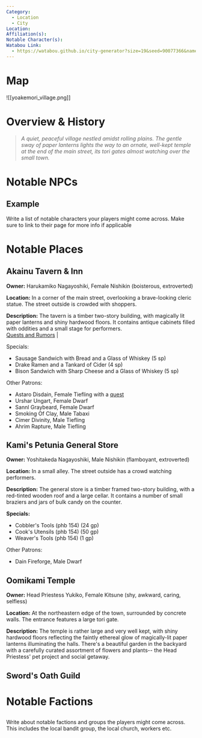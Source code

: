 ```yaml
---
Category:
  - Location
  - City
Location: 
Affiliation(s): 
Notable Character(s): 
Watabou Link:
  - https://watabou.github.io/city-generator?size=19&seed=90077366&name=Yoakemori&greens=1&citadel=1&urban_castle=0&plaza=1&temple=1&walls=0&shantytown=0&coast=0&river=1&gates=-1
---
```

# Map

![[yoakemori_village.png]]
# Overview & History

> *A quiet, peaceful village nestled amidst rolling plains. The gentle sway of paper lanterns lights the way to an ornate, well-kept temple at the end of the main street, its tori gates almost watching over the small town.*
# Notable NPCs

## Example

Write a list of notable characters your players might come across. Make sure to link to their page for more info if applicable 
# Notable Places

## Akainu Tavern & Inn

**Owner:** Harukamiko Nagayoshiki, Female Nishikin (boisterous, extroverted)

**Location:** In a corner of the main street, overlooking a brave-looking cleric statue. The street outside is crowded with shoppers.  

**Description:** The tavern is a timber two-story building, with magically lit paper lanterns and shiny hardwood floors. It contains antique cabinets filled with oddities and a small stage for performers.  
[Quests and Rumors](https://www.kassoon.com/dnd/random-plot-hooks-generator/) | 

Specials:
- Sausage Sandwich with Bread and a Glass of Whiskey (5 sp)
- Drake Ramen and a Tankard of Cider (4 sp)
- Bison Sandwich with Sharp Cheese and a Glass of Whiskey (5 sp)

  

Other Patrons:
- Astaro Disdain, Female Tiefling with a [quest](https://www.kassoon.com/dnd/quest-generator/)
- Urshar Ungart, Female Dwarf
- Sannl Graybeard, Female Dwarf
- Smoking Of Clay, Male Tabaxi
- Cimer Divinity, Male Tiefling
- Ahrim Rapture, Male Tiefling

## Kami's Petunia General Store

**Owner:** Yoshitakeda Nagayoshiki, Male Nishikin (flamboyant, extroverted)

**Location:** In a small alley. The street outside has a crowd watching performers.  

**Description:** The general store is a timber framed two-story building, with a red-tinted wooden roof and a large cellar. It contains a number of small braziers and jars of bulk candy on the counter.  

**Specials:**
- Cobbler's Tools (phb 154) (24 gp)
- Cook's Utensils (phb 154) (50 gp)
- Weaver's Tools (phb 154) (1 gp)  

Other Patrons:
- Dain Fireforge, Male Dwarf
## Oomikami Temple

**Owner:** Head Priestess Yukiko, Female Kitsune (shy, awkward, caring, selfless)

**Location:** At the northeastern edge of the town, surrounded by concrete walls. The entrance features a large tori gate.

**Description:** The temple is rather large and very well kept, with shiny hardwood floors reflecting the faintly ethereal glow of magically-lit paper lanterns illuminating the halls. There's a beautiful garden in the backyard with a carefully curated assortment of flowers and plants-- the Head Priestess' pet project and social getaway.

## Sword's Oath Guild

# Notable Factions

## 

Write about notable factions and groups the players might come across. This includes the local bandit group, the local church, workers etc.



